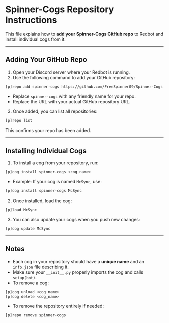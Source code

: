 # Spinner-Cogs Repository Instructions

This file explains how to **add your Spinner-Cogs GitHub repo** to Redbot and install individual cogs from it.

---

## Adding Your GitHub Repo

1. Open your Discord server where your Redbot is running.
2. Use the following command to add your GitHub repository:

```bash
[p]repo add spinner-cogs https://github.com/FreeSpinner09/Spinner-Cogs
```

- Replace `spinner-cogs` with any friendly name for your repo.
- Replace the URL with your actual GitHub repository URL.

3. Once added, you can list all repositories:

```bash
[p]repo list
```

This confirms your repo has been added.

---

## Installing Individual Cogs

1. To install a cog from your repository, run:

```bash
[p]cog install spinner-cogs <cog_name>
```

- Example: If your cog is named `McSync`, use:

```bash
[p]cog install spinner-cogs McSync
```

2. Once installed, load the cog:

```bash
[p]load McSync
```

3. You can also update your cogs when you push new changes:

```bash
[p]cog update McSync
```

---

## Notes

- Each cog in your repository should have a **unique name** and an `info.json` file describing it.
- Make sure your `__init__.py` properly imports the cog and calls `setup(bot)`.
- To remove a cog:

```bash
[p]cog unload <cog_name>
[p]cog delete <cog_name>
```

- To remove the repository entirely if needed:

```bash
[p]repo remove spinner-cogs
```
